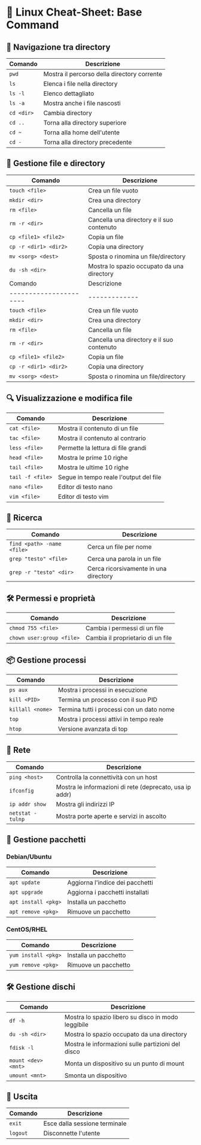 # 📌 Linux Cheat-Sheet: Base Command

## 🔹 Navigazione tra directory
| Comando       | Descrizione |
|--------------|------------|
| `pwd`       | Mostra il percorso della directory corrente |
| `ls`        | Elenca i file nella directory |
| `ls -l`     | Elenco dettagliato |
| `ls -a`     | Mostra anche i file nascosti |
| `cd <dir>`  | Cambia directory |
| `cd ..`     | Torna alla directory superiore |
| `cd ~`      | Torna alla home dell'utente |
| `cd -`      | Torna alla directory precedente |

## 📂 Gestione file e directory
| Comando               | Descrizione |
|----------------------|-------------|
| `touch <file>`       | Crea un file vuoto |
| `mkdir <dir>`        | Crea una directory |
| `rm <file>`          | Cancella un file |
| `rm -r <dir>`        | Cancella una directory e il suo contenuto |
| `cp <file1> <file2>` | Copia un file |
| `cp -r <dir1> <dir2>`| Copia una directory |
| `mv <sorg> <dest>`   | Sposta o rinomina un file/directory |
| `du -sh <dir>`       | Mostra lo spazio occupato da una directory |
| Comando               | Descrizione |
|----------------------|-------------|
| `touch <file>`       | Crea un file vuoto |
| `mkdir <dir>`        | Crea una directory |
| `rm <file>`          | Cancella un file |
| `rm -r <dir>`        | Cancella una directory e il suo contenuto |
| `cp <file1> <file2>` | Copia un file |
| `cp -r <dir1> <dir2>`| Copia una directory |
| `mv <sorg> <dest>`   | Sposta o rinomina un file/directory |

## 🔍 Visualizzazione e modifica file
| Comando           | Descrizione |
|------------------|-------------|
| `cat <file>`     | Mostra il contenuto di un file |
| `tac <file>`     | Mostra il contenuto al contrario |
| `less <file>`    | Permette la lettura di file grandi |
| `head <file>`    | Mostra le prime 10 righe |
| `tail <file>`    | Mostra le ultime 10 righe |
| `tail -f <file>` | Segue in tempo reale l'output del file |
| `nano <file>`    | Editor di testo nano |
| `vim <file>`     | Editor di testo vim |

## 🔎 Ricerca
| Comando                    | Descrizione |
|---------------------------|-------------|
| `find <path> -name <file>` | Cerca un file per nome |
| `grep "testo" <file>`     | Cerca una parola in un file |
| `grep -r "testo" <dir>`   | Cerca ricorsivamente in una directory |

## 🛠️ Permessi e proprietà
| Comando                    | Descrizione |
|---------------------------|-------------|
| `chmod 755 <file>`        | Cambia i permessi di un file |
| `chown user:group <file>` | Cambia il proprietario di un file |

## 📦 Gestione processi
| Comando          | Descrizione |
|-----------------|-------------|
| `ps aux`       | Mostra i processi in esecuzione |
| `kill <PID>`   | Termina un processo con il suo PID |
| `killall <nome>`| Termina tutti i processi con un dato nome |
| `top`          | Mostra i processi attivi in tempo reale |
| `htop`         | Versione avanzata di top |

## 📡 Rete
| Comando            | Descrizione |
|-------------------|-------------|
| `ping <host>`     | Controlla la connettività con un host |
| `ifconfig`        | Mostra le informazioni di rete (deprecato, usa ip addr) |
| `ip addr show`    | Mostra gli indirizzi IP |
| `netstat -tulnp`  | Mostra porte aperte e servizi in ascolto |

## 💾 Gestione pacchetti
### Debian/Ubuntu
| Comando                | Descrizione |
|-----------------------|-------------|
| `apt update`         | Aggiorna l'indice dei pacchetti |
| `apt upgrade`        | Aggiorna i pacchetti installati |
| `apt install <pkg>`  | Installa un pacchetto |
| `apt remove <pkg>`   | Rimuove un pacchetto |

### CentOS/RHEL
| Comando                | Descrizione |
|-----------------------|-------------|
| `yum install <pkg>`  | Installa un pacchetto |
| `yum remove <pkg>`   | Rimuove un pacchetto |

## 🛠️ Gestione dischi
| Comando            | Descrizione |
|-------------------|-------------|
| `df -h`         | Mostra lo spazio libero su disco in modo leggibile |
| `du -sh <dir>`  | Mostra lo spazio occupato da una directory |
| `fdisk -l`      | Mostra le informazioni sulle partizioni del disco |
| `mount <dev> <mnt>` | Monta un dispositivo su un punto di mount |
| `umount <mnt>`  | Smonta un dispositivo |

## 🏁 Uscita
| Comando    | Descrizione |
|-----------|-------------|
| `exit`   | Esce dalla sessione terminale |
| `logout` | Disconnette l'utente |
